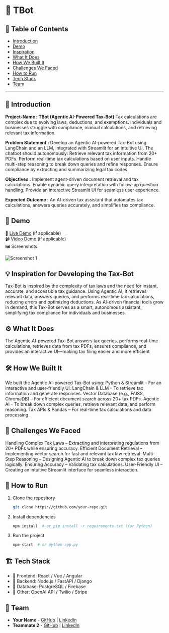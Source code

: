 # 🚀 TBot

## 📌 Table of Contents
- [Introduction](#introduction)
- [Demo](#demo)
- [Inspiration](#inspiration)
- [What It Does](#what-it-does)
- [How We Built It](#how-we-built-it)
- [Challenges We Faced](#challenges-we-faced)
- [How to Run](#how-to-run)
- [Tech Stack](#tech-stack)
- [Team](#team)

---

## 🎯 Introduction
**Project-Name : TBot (Agentic AI-Powered Tax-Bot)**
Tax calculations are complex due to evolving laws, deductions, and exemptions. Individuals and businesses struggle with compliance, manual calculations, and retrieving relevant tax information.

**Problem Statement :**
Develop an Agentic AI-powered Tax-Bot using LangChain and an LLM, integrated with Streamlit for an intuitive UI. The chatbot should autonomously:
Retrieve relevant tax information from 20+ PDFs.
Perform real-time tax calculations based on user inputs.
Handle multi-step reasoning to break down queries and refine responses.
Ensure compliance by extracting and summarizing legal tax codes.

**Objectives :**
Implement agent-driven document retrieval and tax calculations.
Enable dynamic query interpretation with follow-up question handling.
Provide an interactive Streamlit UI for seamless user experience.

**Expected Outcome :**
An AI-driven tax assistant that automates tax calculations, answers queries accurately, and simplifies tax compliance.

## 🎥 Demo
🔗 [Live Demo](#) (if applicable)  
📹 [Video Demo](#) (if applicable)  
🖼️ Screenshots:

![Screenshot 1](link-to-image)

## 💡 Inspiration for Developing the Tax-Bot

Tax-Bot is inspired by the complexity of tax laws and the need for instant, accurate, and accessible tax guidance. Using Agentic AI, it retrieves relevant data, answers queries, and performs real-time tax calculations, reducing errors and optimizing deductions. As AI-driven financial tools grow in demand, this Tax-Bot serves as a smart, autonomous assistant, simplifying tax compliance for individuals and businesses.

## ⚙️ What It Does
The Agentic AI-powered Tax-Bot answers tax queries, performs real-time calculations, retrieves data from tax PDFs, ensures compliance, and provides an interactive UI—making tax filing easier and more efficient

## 🛠️ How We Built It
We built the Agentic AI-powered Tax-Bot using:
Python & Streamlit – For an interactive and user-friendly UI.
LangChain & LLM – To retrieve tax information and generate responses.
Vector Database (e.g., FAISS, ChromaDB) – For efficient document search across 20+ tax PDFs.
Agentic AI – To break down complex queries, retrieve relevant data, and perform reasoning.
Tax APIs & Pandas – For real-time tax calculations and data processing.

## 🚧 Challenges We Faced
Handling Complex Tax Laws – Extracting and interpreting regulations from 20+ PDFs while ensuring accuracy.
Efficient Document Retrieval – Implementing vector search for fast and relevant tax law retrieval.
Multi-Step Reasoning – Designing Agentic AI to break down complex tax queries logically.
Ensuring Accuracy – Validating tax calculations.
User-Friendly UI – Creating an intuitive Streamlit interface for seamless interaction.

## 🏃 How to Run
1. Clone the repository  
   ```sh
   git clone https://github.com/your-repo.git
   ```
2. Install dependencies  
   ```sh
   npm install  # or pip install -r requirements.txt (for Python)
   ```
3. Run the project  
   ```sh
   npm start  # or python app.py
   ```

## 🏗️ Tech Stack
- 🔹 Frontend: React / Vue / Angular
- 🔹 Backend: Node.js / FastAPI / Django
- 🔹 Database: PostgreSQL / Firebase
- 🔹 Other: OpenAI API / Twilio / Stripe

## 👥 Team
- **Your Name** - [GitHub](#) | [LinkedIn](#)
- **Teammate 2** - [GitHub](#) | [LinkedIn](#)
